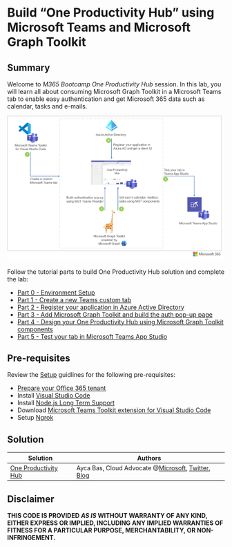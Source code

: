 
# Build “One Productivity Hub” using Microsoft Teams and Microsoft Graph Toolkit

## Summary

Welcome to *M365 Bootcamp One Productivity Hub* session. In this lab, you will learn all about consuming Microsoft Graph Toolkit in a Microsoft Teams tab to enable easy authentication and get Microsoft 365 data such as calendar, tasks and e-mails.

![One Productivity Hub](/OneProductivityHub/Images/OneProductivityHub.png)

Follow the tutorial parts to build One Productivity Hub solution and complete the lab:

- [Part 0 - Environment Setup](/OneProductivityHub/Tutorials/00-Setup.md)
- [Part 1 - Create a new Teams custom tab](/OneProductivityHub/Tutorials/01-Create_Teams_tab.md)
- [Part 2 - Register your application in Azure Active Directory](/OneProductivityHub/Tutorials/02-Register_your_app_in_Azure_AD.md)
- [Part 3 - Add Microsoft Graph Toolkit and build the auth pop-up page](/OneProductivityHub/Tutorials/03-Initialize_MGT_and_auth_page.md)
- [Part 4 - Design your One Productivity Hub using Microsoft Graph Toolkit components](/OneProductivityHub/Tutorials/04-Design_your_tab_using_MGT_components.md)
- [Part 5 - Test your tab in Microsoft Teams App Studio](/OneProductivityHub/Tutorials/05-Test_your_tab.md)


## Pre-requisites

Review the [Setup](/OneProductivityHub/Tutorials/00-Setup.md) guidlines for the following pre-requisites:  
- [Prepare your Office 365 tenant](https://cda.ms/1J5) 
- Install [Visual Studio Code](https://code.visualstudio.com/)
- Install [Node.js Long Term Support](https://nodejs.org/)
- Download [Microsoft Teams Toolkit extension for Visual Studio Code](https://marketplace.visualstudio.com/items?itemName=TeamsDevApp.ms-teams-vscode-extension)
- Setup [Ngrok](https://ngrok.com/download)

## Solution

Solution|Authors
--------|-------
[One Productivity Hub](/Solution/OneProductivityHub)|Ayca Bas, Cloud Advocate @[Microsoft](https://developer.microsoft.com/en-us/advocates/ayca-bas), [Twitter](https://twitter.com/aycabs), [Blog](https://quickbites.dev/) 

## Disclaimer

**THIS CODE IS PROVIDED *AS IS* WITHOUT WARRANTY OF ANY KIND, EITHER EXPRESS OR IMPLIED, INCLUDING ANY IMPLIED WARRANTIES OF FITNESS FOR A PARTICULAR PURPOSE, MERCHANTABILITY, OR NON-INFRINGEMENT.**


